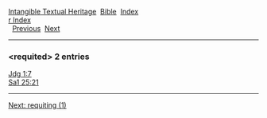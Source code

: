 [Intangible Textual Heritage](../../index)  [Bible](../index) 
[Index](index)   
[r Index](_r_)  
  [Previous](c09416)  [Next](c09418) 

------------------------------------------------------------------------

### &lt;requited&gt; 2 entries

[Jdg 1:7](../kjv/jdg001.htm#007)  
[Sa1 25:21](../kjv/sa1025.htm#021)  

------------------------------------------------------------------------

[Next: requiting (1)](c09418)
